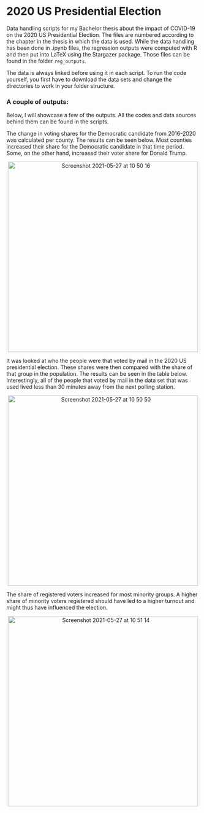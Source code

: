# 2020 US Presidential Election
Data handling scripts for my Bachelor thesis about the impact of COVID-19 on the 2020 US Presidential Election. The files are numbered according to the chapter in the thesis in which the data is used. While the data handling has been done in .ipynb files, the regression outputs were computed with R and then put into LaTeX using the Stargazer package. Those files can be found in the folder `reg_outputs`.

The data is always linked before using it in each script. To run the code yourself, you first have to download the data sets and change the directories to work in your folder structure.

### A couple of outputs:

Below, I will showcase a few of the outputs. All the codes and data sources behind them can be found in the scripts.

The change in voting shares for the Democratic candidate from 2016-2020 was calculated per county. The results can be seen below. Most counties increased their share for the Democratic candidate in that time period. Some, on the other hand, increased their voter share for Donald Trump.
<p align='center'>
<img width="496" alt="Screenshot 2021-05-27 at 10 50 16" src="https://user-images.githubusercontent.com/61436958/119796458-ad52d680-bed9-11eb-8e44-c4d0f403c21f.png">
</p>

It was looked at who the people were that voted by mail in the 2020 US presidential election. These shares were then compared with the share of that group in the population. The results can be seen in the table below. Interestingly, all of the people that voted by mail in the data set that was used lived less than 30 minutes away from the next polling station. 
<p align='center'>
<img width="496" alt="Screenshot 2021-05-27 at 10 50 50" src="https://user-images.githubusercontent.com/61436958/119797275-5e597100-beda-11eb-8ee7-195cb98154f5.png">
</p>

The share of registered voters increased for most minority groups. A higher share of minority voters registered should have led to a higher turnout and might thus have influenced the election.
<p align='center'>
<img width="496" alt="Screenshot 2021-05-27 at 10 51 14" src="https://user-images.githubusercontent.com/61436958/119797285-60bbcb00-beda-11eb-83c0-6cc4b3dee6da.png">
</p>
